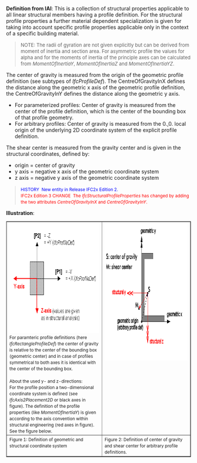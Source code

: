 **Definition
from IAI**: This is a collection of structural properties applicable to all linear structural members having a profile definition. For the structural profile properties a further material dependent specialization is given for taking into account specific profile properties applicable only in the context of a specific building material.

> <font size="-1">NOTE: The radii of gyration are
not given
explicitly but can be derived from moment of inertia and section area.
For asymmetric profile the values for alpha and for the moments of
inertia of the principle axes can be calculated from <i>MomentOfInertiaY</i>,
  <i>MomentOfInertiaZ</i>
and <i>MomentOfInertiaYZ</i>.</font>
> 


The center of gravity is measured from the origin of the geometric profile definition (see subtypes of _IfcProfileDef_). The CentreOfGravityInX defines the distance along the geometric x axis of the geometric profile definition, the CentreOfGravityInY defines the distance along the geometric y axis.

* For parameterized profiles: Center of gravity is measured from the center of the profile definition, which is the center of the bounding box of that profile geometry.    
* For arbitrary profiles: Center of gravity is measured from the 0.,0. local origin of the underlying 2D coordinate system of the explicit profile definition.


The shear center is measured from the gravity center and is given in
the structural coordinates, defined by:  
* origin = center of gravity
* y axis = negative x axis of the geometric coordinate system
* z axis = negative y axis of the geometric coordinate system

> <small><font color="#0000ff">HISTORY&nbsp;
New entity
in Release IFC2x Edition 2.
  </font><br>
  <font color="#ff0000">IFC2x
Edition 3 CHANGE&nbsp; The <i>IfcStructuralProfileProperties</i>
has changed by adding the two attributes <i>CentreOfGravityInX</i>
and <i>CentreOfGravityInY</i>.</font></small>

**Illustration**:

<table border="1" cellpadding="2" cellspacing="2" width="860">
  <tbody>
    <tr>
      <td valign="top" width="405"><img alt="fig 1" src="figures/IfcStructuralProfileProperties_Fig1.gif" height="300" width="400"><br>
      <small>For paramteric
profile definitions (here <i>IfcRectangleProfileDef</i>)
the center of gravity is relative to the center of the bounding box
(geometric center) and in case of profiles symmetrical to both axes it
is identical with the center of the bounding box.</small><br>
      <br>
      <small>About
the used y- and z-directions:<br>
For the profile position a two-dimensional coordinate system is defined
(see <i>IfcAxis2Placement2D</i>
or black axes in figure). The definition of the profile properties
(like <i>MomentOfInertiaY</i>)
is given according to the axis convention within structural engineering
(red axes in figure). See the figure below.</small><br>
      </td>
      <td valign="top" width="455"><img alt="fig 2" src="figures/IfcStructuralProfileProperties_Fig2.gif" height="375" width="450"><br>
      </td>
    </tr>
    <tr>
      <td valign="top" width="405"><small>Figure
1: Definition of geometric and
structural coordinate
system</small></td>
      <td valign="top"><small>Figure
2: Definition of center of gravity and shear
center
for arbitrary profile definitions.</small></td>
    </tr>
  </tbody>
</table>